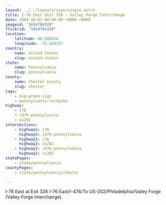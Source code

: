 ```yaml
---
layout: ../../layouts/sign/single.astro
title: I-76 East Exit 326 - Valley Forge Interchange
date: 2004-10-01 00:00:00 +0000 +0000
imageid: "1654704328"
flickrid: "1654704328"
location:
    latitude: 40.086814
    longitude: -75.429157
country:
    name: United States
    slug: united-states
state:
    name: Pennsylvania
    slug: pennsylvania
county:
    name: Chester County
    slug: chester
tags:
    - big-green-sign
    - pennsylvania-turnpike
highway:
    - i76
    - i476-pennsylvania
    - us202
intersections:
    - highway1: i76
      highway2: i476-pennsylvania
    - highway1: i76
      highway2: us202
    - highway1: i476-pennsylvania
      highway2: us202
statePages:
    - state/pennsylvania
countyPages:
    - state/pennsylvania/chester

---
```

I-76 East at Exit 326 I-76 East/I-476/To US-202/Philadelphia/Valley Forge (Valley Forge Interchange).
